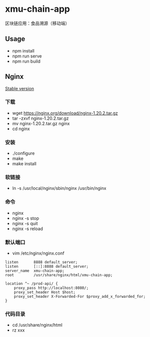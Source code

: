 # xmu-chain-app
区块链应用：食品溯源（移动端）

## Usage

* npm install
* npm run serve
* npm run build

## Nginx

[Stable version](https://nginx.org/en/download.html)

### 下载

* wget https://nginx.org/download/nginx-1.20.2.tar.gz
* tar -zxvf nginx-1.20.2.tar.gz
* mv nginx-1.20.2.tar.gz nginx
* cd nginx

### 安装

* ./configure
* make
* make install

### 软链接

* ln -s /usr/local/nginx/sbin/nginx /usr/bin/nginx

### 命令

* nginx
* nginx -s stop
* nginx -s quit
* nginx -s reload

### 默认端口

* vim /etc/nginx/nginx.conf
```
listen       8888 default_server;
listen       [::]:8888 default_server;
server_name  xmu-chain-app;
root         /usr/share/nginx/html/xmu-chain-app;

location ^~ /prod-api/ {
    proxy_pass http://localhost:8080/;
    proxy_set_header Host $host;
    proxy_set_header X-Forwarded-For $proxy_add_x_forwarded_for;
}
```

### 代码目录

* cd /usr/share/nginx/html
* rz xxx
